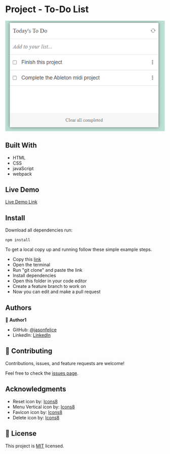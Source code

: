 # Project - To-Do List

![Preview](src/assets/preview/preview.png)

## Built With

- HTML
- CSS
- javaScript
- webpack

## Live Demo
[Live Demo Link](https://jasonfelice.github.io/To-Do-list/dist)

## Install

Download all dependencies run:
```
npm install
```

To get a local copy up and running follow these simple example steps.
- Copy this [link](https://github.com/jasonfelice/To-Do-list)
- Open the terminal
- Run "git clone" and paste the link
- Install dependencies 
- Open this folder in your code editor
- Create a feature branch to work on
- Now you can edit and make a pull request

## Authors

👤 **Author1**

- GitHub: [@jasonfelice](https://github.com/jasonfelice)
- LinkedIn: [LinkedIn](https://www.linkedin.com/in/jason-felice-11a5a622b/)

## 🤝 Contributing

Contributions, issues, and feature requests are welcome!

Feel free to check the [issues page](../../issues/).

## Acknowledgments
- Reset icon by: [Icons8](https://icons8.com/icon/59872/refresh/)
- Menu Vertical icon by: [Icons8](https://icons8.com/icon/98963/menu-vertical/)
- Favicon icon by: [Icons8](https://icons8.com/icon/4528/to-do/)
- Delete icon by: [Icons8](https://icons8.com/icon/99961/delete/)

## 📝 License

This project is [MIT](./MIT.md) licensed.